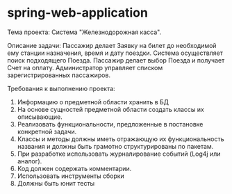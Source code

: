 # spring-web-application

Тема проекта: Cистема "Железнодорожная касса".

Описание задачи: Пассажир делает Заявку на билет до необходимой ему станции назначения, время и дату поездки. Система осуществляет поиск подходящего Поезда. Пассажир делает выбор Поезда и получает Счет на оплату. Администратор управляет списком зарегистрированных пассажиров.

Требования к выполнению проекта:
1.	Информацию о предметной области хранить в БД
2.	На основе сущностей предметной области создать классы их описывающие.
3.	Реализовать функциональности, предложенные в постановке конкретной задачи.
4.	Классы и методы должны иметь отражающую их функциональность названия и должны быть грамотно структурированы по пакетам. 
5.	При разработке использовать журналирование событий (Log4j или аналог).
6.	Код должен содержать комментарии.
7.	Использовать инструменты сборки
8.	Должны быть юнит тесты
